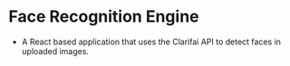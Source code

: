 # Face Recognition Engine

- A React based application that uses the Clarifai API to detect faces in uploaded images.